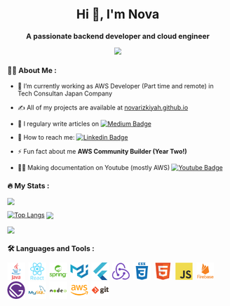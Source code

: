 <h1 align="center">Hi 👋, I'm Nova</h1>

<h3 align="center">A passionate backend developer and cloud engineer</h3>

<div id="header" align="center">
  <img src="https://media.giphy.com/media/L1R1tvI9svkIWwpVYr/giphy.gif" width="400"/>
</div>

### :woman_technologist: About Me :

- 🔭 I’m currently working as AWS Developer (Part time and remote) in Tech Consultan Japan Company

- ✍️ All of my projects are available at [novarizkiyah.github.io](https://novarizkiyah.github.io/)

- 📝 I regulary write articles on [![Medium Badge](https://img.shields.io/badge/-studywithnova-white?style=flat&logo=Medium&logoColor=black)](https://medium.com/@studywithnova)

- 💮 How to reach me: [![Linkedin Badge](https://img.shields.io/badge/-novarizkiyah-blue?style=flat&logo=Linkedin&logoColor=white)](https://www.linkedin.com/in/nova-rizkiyah/)

- ⚡ Fun fact about me **AWS Community Builder (Year Two!)**

- 🤵‍♀️ Making documentation on Youtube (mostly AWS) [![Youtube Badge](https://img.shields.io/badge/-studywithnova-white?style=flat&logo=Youtube&logoColor=red)](https://www.youtube.com/@studywithnova)

### :fire: My Stats :
<a href="https://github.com/novarizkiyah">
  <img align="center" src="https://github-readme-stats-sigma-five.vercel.app/api?username=novarizkiyah&show_icons=true&theme=radical"/>
</a>

[![Top Langs](https://github-readme-stats-sigma-five.vercel.app/api/top-langs/?username=novarizkiyah&layout=compact&theme=vision-friendly-dark)](https://github.com/novarizkiyah/github-readme-stats)
<a href="">
  <img align="center" src="(https://github-readme-stats-sigma-five.vercel.app/api/top-langs/?username=novarizkiyah&layout=compact&theme=vision-friendly-dark"/>
</a>

<a href=""> <img align="center" src="https://github-readme-stats-sigma-five.vercel.app/api/top-langs/?username=novarizkiyah&theme=react&line_height=40&hide=css"/> </a>

### :hammer_and_wrench: Languages and Tools :
<div>
  <img src="https://github.com/devicons/devicon/blob/master/icons/java/java-original-wordmark.svg" title="Java" alt="Java" width="40" height="40"/>&nbsp;
  <img src="https://github.com/devicons/devicon/blob/master/icons/react/react-original-wordmark.svg" title="React" alt="React" width="40" height="40"/>&nbsp;
  <img src="https://github.com/devicons/devicon/blob/master/icons/spring/spring-original-wordmark.svg" title="Spring" alt="Spring" width="40" height="40"/>&nbsp;
  <img src="https://github.com/devicons/devicon/blob/master/icons/materialui/materialui-original.svg" title="Material UI" alt="Material UI" width="40" height="40"/>&nbsp;
  <img src="https://github.com/devicons/devicon/blob/master/icons/flutter/flutter-original.svg" title="Flutter" alt="Flutter" width="40" height="40"/>&nbsp;
  <img src="https://github.com/devicons/devicon/blob/master/icons/redux/redux-original.svg" title="Redux" alt="Redux " width="40" height="40"/>&nbsp;
  <img src="https://github.com/devicons/devicon/blob/master/icons/css3/css3-plain-wordmark.svg"  title="CSS3" alt="CSS" width="40" height="40"/>&nbsp;
  <img src="https://github.com/devicons/devicon/blob/master/icons/html5/html5-original.svg" title="HTML5" alt="HTML" width="40" height="40"/>&nbsp;
  <img src="https://github.com/devicons/devicon/blob/master/icons/javascript/javascript-original.svg" title="JavaScript" alt="JavaScript" width="40" height="40"/>&nbsp;
  <img src="https://github.com/devicons/devicon/blob/master/icons/firebase/firebase-plain-wordmark.svg" title="Firebase" alt="Firebase" width="40" height="40"/>&nbsp;
  <img src="https://github.com/devicons/devicon/blob/master/icons/gatsby/gatsby-original.svg" title="Gatsby"  alt="Gatsby" width="40" height="40"/>&nbsp;
  <img src="https://github.com/devicons/devicon/blob/master/icons/mysql/mysql-original-wordmark.svg" title="MySQL"  alt="MySQL" width="40" height="40"/>&nbsp;
  <img src="https://github.com/devicons/devicon/blob/master/icons/nodejs/nodejs-original-wordmark.svg" title="NodeJS" alt="NodeJS" width="40" height="40"/>&nbsp;
  <img src="https://github.com/devicons/devicon/blob/master/icons/amazonwebservices/amazonwebservices-plain-wordmark.svg" title="AWS" alt="AWS" width="40" height="40"/>&nbsp;
  <img src="https://github.com/devicons/devicon/blob/master/icons/git/git-original-wordmark.svg" title="Git" **alt="Git" width="40" height="40"/>
</div>
